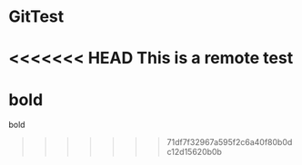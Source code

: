 # GitTest
<<<<<<< HEAD
This is a remote test
=======

# bold

bold
>>>>>>> 71df7f32967a595f2c6a40f80b0dc12d15620b0b
